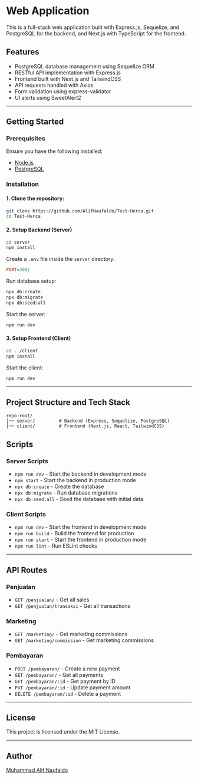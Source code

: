 # Web Application

This is a full-stack web application built with Express.js, Sequelize, and PostgreSQL for the backend, and Next.js with TypeScript for the frontend.

## Features
- PostgreSQL database management using Sequelize ORM
- RESTful API implementation with Express.js
- Frontend built with Next.js and TailwindCSS
- API requests handled with Axios
- Form validation using express-validator
- UI alerts using SweetAlert2

---

## Getting Started

### Prerequisites
Ensure you have the following installed:
- [Node.js](https://nodejs.org/)
- [PostgreSQL](https://www.postgresql.org/)

### Installation

#### 1. Clone the repository:
```sh
git clone https://github.com/AlifNaufaldo/Test-Herca.git
cd Test-Herca
```

#### 2. Setup Backend (Server)
```sh
cd server
npm install
```

Create a `.env` file inside the `server` directory:
```ini
PORT=3001
```

Run database setup:
```sh
npx db:create
npx db:migrate
npx db:seed:all
```

Start the server:
```sh
npm run dev
```

#### 3. Setup Frontend (Client)
```sh
cd ../client
npm install
```

Start the client:
```sh
npm run dev
```

---

## Project Structure and Tech Stack
```
repo-root/
│── server/         # Backend (Express, Sequelize, PostgreSQL)
│── client/         # Frontend (Next.js, React, TailwindCSS)
```

## Scripts

### Server Scripts
- `npm run dev` - Start the backend in development mode
- `npm start` - Start the backend in production mode
- `npx db:create` - Create the database
- `npx db:migrate` - Run database migrations
- `npx db:seed:all` - Seed the database with initial data

### Client Scripts
- `npm run dev` - Start the frontend in development mode
- `npm run build` - Build the frontend for production
- `npm run start` - Start the frontend in production mode
- `npm run lint` - Run ESLint checks

---

## API Routes

### Penjualan
- `GET /penjualan/` - Get all sales
- `GET /penjualan/transaksi` - Get all transactions

### Marketing
- `GET /marketing/` - Get marketing commissions
- `GET /marketing/commission` - Get marketing commissions

### Pembayaran
- `POST /pembayaran/` - Create a new payment
- `GET /pembayaran/` - Get all payments
- `GET /pembayaran/:id` - Get payment by ID
- `PUT /pembayaran/:id` - Update payment amount
- `DELETE /pembayaran/:id` - Delete a payment

---

## License
This project is licensed under the MIT License.

---

## Author
[Muhammad Alif Naufaldo](https://github.com/AlifNaufaldo)

